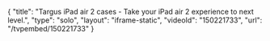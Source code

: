 {
    "title": "Targus iPad air 2 cases - Take your iPad air 2 experience to next level.",
    "type": "solo",
    "layout": "iframe-static",
    "videoId": "150221733",
    "url": "\/tvpembed\/150221733"
}